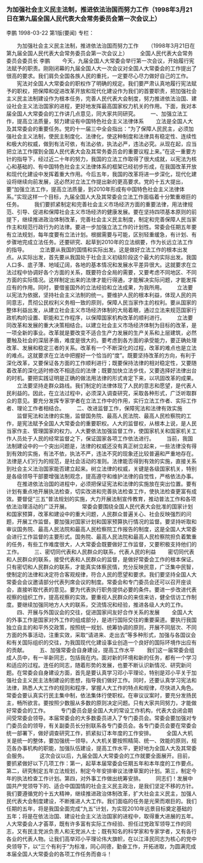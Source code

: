 ### 为加强社会主义民主法制，推进依法治国而努力工作（1998年3月21日在第九届全国人民代表大会常务委员会第一次会议上）
李鹏
1998-03-22
第1版(要闻)
专栏：

　　为加强社会主义民主法制，推进依法治国而努力工作
　　（1998年3月21日在第九届全国人民代表大会常务委员会第一次会议上）
　　全国人民代表大会常务委员会委员长  李鹏
　　今天，九届全国人大常委会举行第一次会议，开始履行宪法赋予的职责。刚刚闭幕的九届全国人大一次会议对全国人大常委会的工作提出了很高的要求。我们肩负全国各族人民的重托，一定要尽心尽力做好自己的工作。
　　宪法对全国人大常委会的职权作了明确的规定。我们要严肃认真地履行宪法赋予的职权，把保障和促进改革开放和现代化建设作为我们的首要职责，把加强社会主义民主法制建设作为根本任务，完善人民代表大会制度，努力推进依法治国、建设社会主义法治国家的进程，更好地发挥最高国家权力机关的作用。下面，我对本届全国人大常委会的工作讲几点意见，同大家共同研究。
　　一、加强立法工作，提高立法质量，努力建设有中国特色社会主义法律体系
　　立法是全国人大及其常委会的重要任务。党的十一届三中全会指出：“为了保障人民民主，必须加强社会主义法制，使民主制度化、法律化，使这种制度和法律具有稳定性、连续性和极大的权威，做到有法可依，有法必依，执法必严，违法必究。从现在起，应当把立法工作摆到全国人民代表大会及其常务委员会的重要议程上来。”在这一重要方针的指导下，经过近二十年的努力，我国的立法工作取得了很大成就，以宪法为核心和基础的、有中国特色社会主义法律体系的框架已经初步形成，在我国改革开放和现代化建设中发挥着重大作用。今后五年，我国的改革将进一步深化，现代化建设将继续向前发展，这必然对立法工作提出新的更高要求。党的十五大提出，要“加强立法工作，提高立法质量，到2010年形成有中国特色社会主义法律体系。”实现这样一个目标，九届全国人大及其常委会立法工作面临着十分繁重艰巨的任务。
　　我们要抓紧制定和完善社会主义市场经济方面的重要法律，用法律规范、引导、促进和保障社会主义市场经济的健康发展。要在坚持四项基本原则的前提下，继续推进政治体制改革，完善社会主义民主制度，制定和完善保障人民当家作主和规范行政行为的法律。要进一步加强立法工作的计划性。常委会任期五年要有立法规划，每年度要有立法计划。根据需要与可能，区别轻重缓急，有计划、有步骤地完成立法任务。还要研究、起草到2010年的立法纲要，作为长远立法工作的指导。
　　立法要从我国的国情和实际出发。这是做好立法工作的根本出发点。从实际出发，首先要从我国处于社会主义初级阶段这个最大的实际出发。我国人口多、底子薄、地域辽阔，各地的基本情况和发展水平差异很大。这就要求在立法过程中协调好各个方面的关系，既要符合全局的需要，又要考虑不同地区、不同方面的实际情况。这样制定出来的法律才能行得通，才能解决实际问题，才能发挥应有的作用。同时，要借鉴国外的立法经验和立法成果，为我所用。
　　立法要以宪法为依据，坚持社会主义法制的统一。要维护人民的根本利益，体现人民的共同意志，贯彻公民权利义务相一致的原则，保障人民当家作主的权利。要从国家的整体利益出发，从建立社会主义市场经济体制的大局着眼，通过立法来规范国家行政机构的设置、职能和工作程序，以保障国家机构改革的顺利进行。
　　立法要同改革和发展的重大决策相结合。以建立社会主义市场经济体制为目标的改革，是一项全新的事业。改革就是要改变不适合生产力发展的生产关系和上层建筑，必然要触及社会的深层矛盾，难度是很大的。要考虑到各方面的承受能力，要正确处理改革、发展和稳定三者的关系。改革有一个不断深化的过程，改革的难点也是立法的难点。这就要求在立法中把握好一个恰当的“度”。既要坚持改革的方向，有利于深化改革，又要保证各方面的工作顺利进行；既要保持法律的相对稳定性，又要随着改革的深化适时修改不相适应的法律；既要加快立法步伐，又要选择好法律出台的时机。要把实践证明是正确的做法用法律的形式肯定下来，以巩固改革的成果。
　　立法要坚持走群众路线。我们制定的法律体现了人民的意志和愿望，是代表人民利益的。因此，在立法过程中，必须深入调查研究，采取各种形式，广泛听取群众的意见。要充分发挥专家学者在立法工作中的作用，实行立法工作者、实际工作者、理论工作者相结合。
　　二、改进监督工作，保障宪法和法律有效实施
　　监督宪法和法律的实施，监督国务院、最高人民法院、最高人民检察院的工作，是宪法赋予全国人大常委会的重要职权。人大的监督权，从根本上说，是人民当家作主、管理国家的权力。人大要依法加强监督工作，使国家机关和国家机关工作人员处于人民的经常监督之下，保证国家各项工作依法进行。
　　当前，我国法制建设中的一个突出问题是，法律的权威还没有真正树立起来，一些法律没有得到有效的实施，有法不依，执法不严，违法不究的现象还比较普遍和严重地存在。法律是人们行为的规范，是社会活动的准则。法律能否得到有效的实施，直接关系到社会主义法治国家能否建立起来。树立法律的权威，关键是各级国家机关，特别是各级领导干部要增强法制观念，提高遵守和维护法律的自觉性，严格依法办事。
　　在推进依法治国的进程中，必须把保证宪法和法律的实施放在突出位置。要有计划有重点地开展执法检查，切实改进和完善执法检查工作，使执法检查更富有成效。要督促“三五”普法规划的实施，大力开展法制宣传教育，推动普法工作和各项依法治理活动的广泛开展。
　　常委会要围绕全国人民代表大会批准的国家计划和国家预算，改革和建设中的重大问题，人民群众普遍关心、社会反映强烈的问题，开展工作监督。要加强对国家计划和国家预算执行情况的监督。要坚持听取和审议国务院、最高人民法院和最高人民检察院工作报告的制度，这是全国人大常委会进行工作监督的主要形式。国务院、最高人民法院和最高人民检察院担负着繁重的任务，有些工作难度很大，人大常委会既要做好工作监督，又要积极支持他们的工作。
　　三、密切同代表和人民群众的联系，代表人民的利益
　　密切同代表和人民群众的联系，接受代表和人民群众的监督，是做好常委会工作的根本保证。只有密切和人民群众的联系，才能真实体察民情，充分反映民意，广泛集中民智，使制定的法律和决定符合客观规律，符合人民的愿望和要求。我们要坚持全国人大常委会会议邀请部分代表列席会议的制度。常委会和专门委员会还可以召开座谈会，直接听取代表的意见。要为代表执行职务提供必要的条件。要进一步改进代表视察的组织工作，提高视察的实效。要重视人民群众的来信来访，健全信访工作制度。要继续加强同地方人大的联系，交流情况和经验，推进各级人大的工作。
　　四、开展与外国议会的交往，促进国家间友好合作关系的发展
　　全国人大的外事工作是国家对外工作的组成部分，是进行国际交往的重要渠道。要执行我国独立自主的和平外交政策，按照统一规划、统筹协调的原则，开展不同层次、不同方面的外事活动，注重实效，采取“请进来、走出去”等多种形式，加强与各国议会和有关国际组织的交往，为我国现代化建设事业创造一个良好的国际环境作出应有的贡献。
　　五、加强常委会自身建设，提高工作水平
　　我们这一届常委会组成人员中，有一半新同志，包括我在内。面对新的环境和新的任务，都有一个学习和适应的过程。连任的同志，随着形势的发展，也要不断认识新情况、研究新问题。在常委会自身建设方面，首先是要认真学习邓小平理论，特别是邓小平关于加强社会主义民主法制建设的思想，指导我们做好工作。同时，还要认真学习宪法和法律，熟悉人大工作的规则和程序，掌握人大工作的特点和规律，尽快进入角色。常委会要认真实行民主集中制，依法集体行使职权。在审议议案时，要充分发扬民主，畅所欲言。要按照少数服从多数的原则决定问题。只有大家共同努力，才能做好常委会的工作。
　　专门委员会是全国人大的常设工作机构，代表大会闭会期间受常委会领导。本届常委会的大多数委员进入了专门委员会。常委会要加强对专门委员会的领导，有关副委员长分别联系各专门委员会。各专门委员会要在常委会统一部署下，做好调查研究工作，抓紧拟订本年度的工作安排。
　　全国人大机关是统一的整体，要加强统一领导。人大机关要按照精简、统一、效能的原则，规范各办事机构的职能，加强队伍建设，提高工作水平，更好地为全国人大及其常委会服务。
　　这次会议以后，九届全国人大常委会的工作就要全面展开。目前，要抓紧做好以下几项工作：第一，起草本届常委会任期五年和本年度的工作要点。第二，研究制定五年立法规划，制定今年安排审议法律草案的计划。第三，制定今年的执法检查工作计划。第四，对外事工作做出统筹安排。
　　同志们！发展中国共产党领导下的、适合中国国情的社会主义民主政治，是我们坚定不移的方针。我们要遵循党的十五大精神，继续推进政治体制改革，扩大社会主义民主，加强人民代表大会制度建设，不断推进人大工作。我们面临的任务是光荣而艰巨的。我们任期的五年，将是我国全面完成“九五”计划，为实现2010年远景目标奠定基础的五年；将是在依法治国、建设社会主义法治国家的进程中，取得重大进展的五年。人大常委会人才荟萃，既有许多富有实际工作经验、担任过党政军领导工作的同志，又有民主党派负责人和无党派人士；既有知名的科学家和专家学者，又有各行各业的代表人物。让我们高举邓小平理论伟大旗帜，在以江泽民同志为核心的党中央领导下，以“三个有利于”为标准，同心同德，勤奋工作，开拓进取，为圆满完成本届全国人大常委会的各项工作任务而奋斗！
